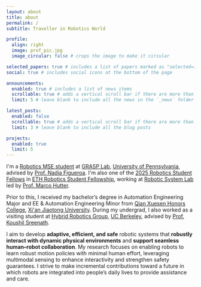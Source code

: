 ```yaml
---
layout: about
title: about
permalink: /
subtitle: Traveller in Robotics World

profile:
  align: right
  image: prof_pic.jpg
  image_circular: false # crops the image to make it circular

selected_papers: true # includes a list of papers marked as "selected={true}"
social: true # includes social icons at the bottom of the page

announcements:
  enabled: true # includes a list of news items
  scrollable: true # adds a vertical scroll bar if there are more than 3 news items
  limit: 5 # leave blank to include all the news in the `_news` folder

latest_posts:
  enabled: false
  scrollable: true # adds a vertical scroll bar if there are more than 3 new posts items
  limit: 3 # leave blank to include all the blog posts

projects:
  enabled: true
  limit: 5
---
```


I'm a [Robotics MSE student](https://www.grasp.upenn.edu/people/yihan-li/) at [GRASP Lab](https://www.grasp.upenn.edu/), [University of Pennsylvania](https://www.seas.upenn.edu/), advised by [Prof. Nadia Figueroa](https://nbfigueroa.github.io/). I'm also one of the [2025 Robotics Student Fellows](https://robotx.ethz.ch/education/robotics-student-fellowship/2025-robotics-student-fellows.html) in [ETH Robotics Student Fellowship](https://robotx.ethz.ch/education/robotics-student-fellowship.html), working at [Robotic System Lab](https://rsl.ethz.ch/) led by [Prof. Marco Hutter](https://rsl.ethz.ch/the-lab/people/person-detail.MTIxOTEx.TGlzdC8yNDQxLC0xNDI1MTk1NzM1.html).

Prior to this, I received my bachelor’s degree in Automation Engineering Major and EE & Automation Engineering Minor from [Qian Xuesen Honors College](https://bjb.xjtu.edu.cn/index.htm#), [Xi'an Jiaotong University](https://en.xjtu.edu.cn/). During my undergrad, I also worked as a visiting student at [Hybrid Robotics Group](https://hybrid-robotics.berkeley.edu/), [UC Berkeley](https://www.berkeley.edu/), advised by [Prof. Koushil Sreenath](https://me.berkeley.edu/people/koushil-sreenath/). 

I aim to develop **adaptive, efficient, and safe** robotic systems that **robustly interact with dynamic physical environments** and **support seamless human–robot collaboration**. My research focuses on enabling robots to learn robust motion policies with minimal human effort, leveraging multimodal sensing to enhance interactivity and strengthen safety guarantees. I strive to make incremental contributions toward a future in which robots are integrated into people’s daily lives to provide assistance and care.